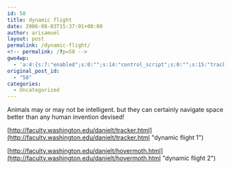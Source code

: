 ```yaml
---
id: 58
title: dynamic flight
date: 2006-08-03T15:37:01+00:00
author: arisamuel
layout: post
permalink: /dynamic-flight/
<!-- permalink: /?p=58 -->
gwo4wp:
  - 'a:4:{s:7:"enabled";s:0:"";s:14:"control_script";s:0:"";s:15:"tracking_script";s:0:"";s:17:"conversion_script";s:0:"";}'
original_post_id:
  - "58"
categories:
  - Uncategorized
---
```

Animals may or may not be intelligent. but they can certainly navigate space better than any human invention devised!

[http://faculty.washington.edu/danielt/tracker.html](http://faculty.washington.edu/danielt/tracker.html "dynamic flight 1")

[http://faculty.washington.edu/danielt/hovermoth.html](http://faculty.washington.edu/danielt/hovermoth.html "dynamic flight 2")
